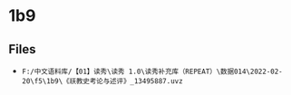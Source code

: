 # 1b9

## Files

- `F:/中文语料库/【01】读秀\读秀 1.0\读秀补充库（REPEAT）\数据014\2022-02-20\f5\1b9\《祆教史考论与述评》_13495887.uvz`
